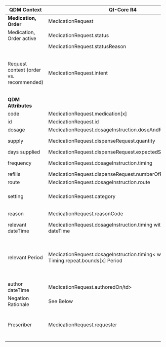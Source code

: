 <table class="grid">
  <thead>
    <tr>
      <th><strong>QDM Context</strong></th>
      <th><strong>QI-Core R4</strong></th>
      <th><strong>Comments</strong></th>
       <th><strong>Conversion</strong></th>
    </tr>
  </thead>
  <tbody>
    <tr>
      <td><strong>Medication, Order</strong></td>
      <td>MedicationRequest</td>
      <td>&nbsp;</td>
      <td>QDM::MedicationOrder</td>
    </tr>
    <tr>
      <td>Medication, Order active</td>
      <td>MedicationRequest.status</td>
      <td>Constrain to active, completed, on-hold</td>
    </tr>
    <tr>
      <td>&nbsp;</td>
      <td>MedicationRequest.statusReason</td>
      <td>&nbsp;</td>
    </tr>
    <tr>
      <td>Request context (order vs. recommended)</td>
      <td>MedicationRequest.intent</td>
      <td>Constrain to “order” - note that QDM does not include Medication, Recommended - should that concept be desired, use MedicationRequest.intent constrained to “plan”</td>
    </tr>
    <tr>
      <td><strong>QDM Attributes</strong></td>
      <td>&nbsp;</td>
      <td>&nbsp;</td>
    </tr>
    <tr>
      <td>code</td>
      <td>MedicationRequest.medication[x]</td>
      <td>RxNorm</td>
    </tr>
    <tr>
      <td>id</td>
      <td>MedicationRequest.id</td>
      <td>&nbsp;</td>
    </tr>
    <tr>
      <td>dosage</td>
      <td>MedicationRequest.dosageInstruction.doseAndRate.dose[x]</td>
      <td>Range, quantity</td>
    </tr>
    <tr>
      <td>supply</td>
      <td>MedicationRequest.dispenseRequest.quantity</td>
      <td>Amount to be dispensed in one fill</td>
    </tr>
    <tr>
      <td>days supplied</td>
      <td>MedicationRequest.dispenseRequest.expectedSupplyDuration</td>
      <td>Duration</td>
    </tr>
    <tr>
      <td>frequency</td>
      <td>MedicationRequest.dosageInstruction.timing</td>
      <td>Timing schedule (e.g., every 8 hours)</td>
    </tr>
    <tr>
      <td>refills</td>
      <td>MedicationRequest.dispenseRequest.numberOfRepeatsAllowed</td>
      <td>Integer</td>
    </tr>
    <tr>
      <td>route</td>
      <td>MedicationRequest.dosageInstruction.route</td>
      <td>&nbsp;</td>
    </tr>
    <tr>
      <td>setting</td>
      <td>MedicationRequest.category</td>
      <td>Constrain category to: Inpatient, Outpatient, Community</td>
    </tr>
    <tr>
      <td>reason</td>
      <td>MedicationRequest.reasonCode</td>
      <td>The reason for ordering or not ordering the medication</td>
    </tr>
    <tr>
      <td>relevant dateTime</td>
      <td>MedicationRequest.dosageInstruction.timing with Timing.event dateTime</td>
      <td>&nbsp;</td>
    </tr>
    <tr>
      <td>relevant Period</td>
      <td>MedicationRequest.dosageInstruction.timing< with Timing.repeat.bounds[x] Period</td>
      <td>The anticipated time from starting to stopping an ordered or dispensed medication can also be computed in an expression and derived from the duration attribute</td>
    </tr>
    <tr>
      <td>author dateTime</td>
      <td>MedicationRequest.authoredOn/td>
      <td>&nbsp;</td>
    </tr>
    <tr>
      <td>Negation Rationale</td>
      <td>See Below</td>
      <td>&nbsp;</td>
    </tr>
    <tr>
      <td>Prescriber</td>
      <td>MedicationRequest.requester</td>
      <td>Note - MedicationRequest.performer indicates the performer expected to administer the medication</td>
    </tr>
  </tbody>
</table>